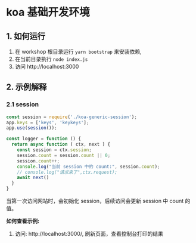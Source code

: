 # koa 基础开发环境

## 1. 如何运行

1. 在 workshop 根目录运行 `yarn bootstrap` 来安装依赖,
2. 在当前目录执行 `node index.js`
3. 访问 http://localhost:3000

## 2. 示例解释

### 2.1 session

```js
const session = require('./koa-generic-session');
app.keys = ['keys', 'keykeys'];
app.use(session());

const logger = function () {
  return async function ( ctx, next ) {
    const session = ctx.session;
    session.count = session.count || 0;
    session.count++;
    console.log("当前 session 中的 count:", session.count);
    // console.log("请求来了",ctx.request);
    await next()
  }
}
```
当第一次访问网站时，会初始化 session，后续访问会更新 session 中 count 的值。

**如何查看示例:**  
1. 访问: http://localhost:3000/, 刷新页面，查看控制台打印的结果

